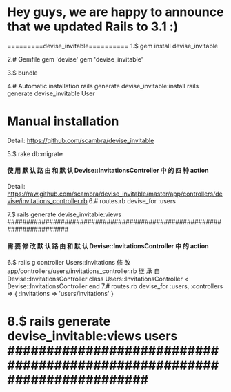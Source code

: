 Hey guys, we are happy to announce that we updated Rails to 3.1 :)
=
=========devise_invitable==========
1.$ gem install devise_invitable

2.# Gemfile
    gem 'devise'
    gem 'devise_invitable'

3.$ bundle

4.# Automatic installation
    rails generate devise_invitable:install
    rails generate devise_invitable User
    
  # Manual installation
  Detail: https://github.com/scambra/devise_invitable
  
5.$ rake db:migrate

#### 使 用 默 认 路 由 和 默 认 Devise::InvitationsController 中 的 四 种 action ####
Detail: https://raw.github.com/scambra/devise_invitable/master/app/controllers/devise/invitations_controller.rb
6.# routes.rb
  devise_for :users

7.$ rails generate devise_invitable:views
########################################################################

#### 需 要 修 改 默 认 路 由 和 默 认 Devise::InvitationsController 中 的 action ####
6.$ rails g controller Users::Invitations
  修 改 app/controllers/users/invitations_controller.rb 继 承 自 Devise::InvitationsController
    class Users::InvitationsController < Devise::InvitationsController
    end
7.# routes.rb
  devise_for :users, :controllers => { :invitations => 'users/invitations' }
  
8.$ rails generate devise_invitable:views users
########################################################################
==================================